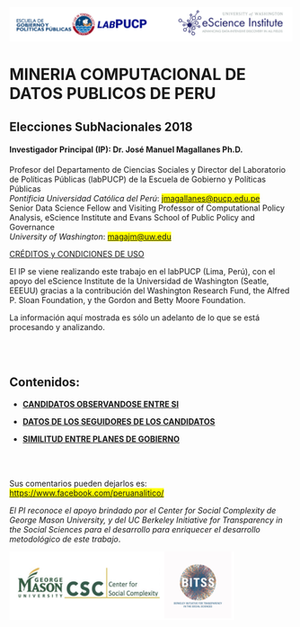 <a href="https://escience.washington.edu/research-project/opening-data-peru/">
<img src="https://github.com/ERMPeru/elecciones2016/raw/master/headerLogo.png" width="1000"></a>

# MINERIA COMPUTACIONAL DE DATOS PUBLICOS DE PERU
## Elecciones SubNacionales 2018

#### **Investigador Principal (IP): Dr. José Manuel Magallanes Ph.D.**<br>
Profesor del Departamento de Ciencias Sociales y Director del Laboratorio de Políticas Públicas (labPUCP) de la Escuela de Gobierno y Políticas Públicas<br>
*Pontificia Universidad Católica del Perú*:
<span style="background-color: #FFFF00">jmagallanes@pucp.edu.pe</span>
<br>
Senior Data Science Fellow and Visiting Professor of Computational Policy Analysis, eScience Institute and Evans School of Public Policy and Governance<br>
*University of Washington*:
<span style="background-color: #FFFF00">magajm@uw.edu</span>

<a href="https://rawgit.com/ERMPeru/elecciones2016/master/Credits.html" target="_blank">CRÉDITOS y CONDICIONES DE USO</a>

El IP se viene realizando este trabajo en el labPUCP (Lima, Perú),  con el apoyo del eScience Institute de la Universidad de Washington (Seatle, EEEUU) gracias a la contribución del Washington Research Fund,  the Alfred P. Sloan Foundation, y the Gordon and Betty Moore Foundation. 

La información aquí mostrada es sólo un adelanto de lo que se está procesando y analizando.

<br>
</br>


## Contenidos:
* **[CANDIDATOS OBSERVANDOSE ENTRE SI](https://rawgit.com/ERMPeru/elecciones2016/master/subna2018_1.html)**

* **[DATOS DE LOS SEGUIDORES DE LOS CANDIDATOS](https://rawgit.com/ERMPeru/elecciones2016/master/subna2018_2_seguidores.html)**

* **[SIMILITUD ENTRE PLANES DE GOBIERNO](https://rawgit.com/ERMPeru/elecciones2016/master/planes2018.html)**

<br>
</br>

Sus comentarios pueden dejarlos es: 
<span style="background-color: #FFFF00">https://www.facebook.com/peruanalitico/</span>


*El PI reconoce el apoyo brindado por el Center for Social Complexity de George Mason University, y del UC Berkeley Initiative for Transparency in the Social Sciences para el desarrollo para enriquecer el desarrollo metodológico de este trabajo*.


<img src="https://github.com/ERMPeru/elecciones2016/raw/master/footerLogo.png" width="400">

